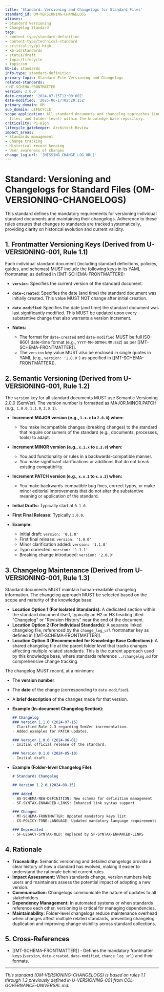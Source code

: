 ```yaml
---
title: 'Standard: Versioning and Changelogs for Standard Files'
standard_id: OM-VERSIONING-CHANGELOGS
aliases:
- Standard Versioning
- Changelog Standard
tags:
- content-type/standard-definition
- content-type/technical-standard
- criticality/p1-high
- kb-id/standards
- status/draft
- topic/lifecycle
- topic/om
kb-id: standards
info-type: standard-definition
primary-topic: Standard File Versioning and Changelogs
related-standards:
- MT-SCHEMA-FRONTMATTER
version: 2.0.0
date-created: '2024-07-15T12:00:00Z'
date-modified: '2025-06-17T02:29:15Z'
primary_domain: OM
sub_domain: LIFECYCLE
scope_application: All standard documents and changelog approaches (individual, separate
  files, and folder-level) within the knowledge base repository.
criticality: P1-High
lifecycle_gatekeeper: Architect-Review
impact_areas:
- Standards management
- Change tracking
- Historical record keeping
- User awareness of changes
change_log_url: '[MISSING_CHANGE_LOG_URL]'
---
```

# Standard: Versioning and Changelogs for Standard Files (OM-VERSIONING-CHANGELOGS)

This standard defines the mandatory requirements for versioning individual standard documents and maintaining their changelogs. Adherence to these rules ensures that changes to standards are tracked systematically, providing clarity on historical evolution and current validity.

## 1. Frontmatter Versioning Keys (Derived from U-VERSIONING-001, Rule 1.1)

Each individual standard document (including standard definitions, policies, guides, and schemas) MUST include the following keys in its YAML frontmatter, as defined in [[MT-SCHEMA-FRONTMATTER]]:

*   **`version`**: Specifies the current version of the standard document.
*   **`date-created`**: Specifies the date (and time) the standard document was initially created. This value MUST NOT change after initial creation.
*   **`date-modified`**: Specifies the date (and time) the standard document was last significantly modified. This MUST be updated upon every substantive change that also warrants a version increment.

*   **Notes:**
    *   The format for `date-created` and `date-modified` MUST be full ISO-8601 date-time format (e.g., `YYYY-MM-DDTHH:MM:SSZ`) as per [[MT-SCHEMA-FRONTMATTER]].
    *   The `version` key value MUST also be enclosed in single quotes in YAML (e.g., `version: '1.0.0'`) as specified in [[MT-SCHEMA-FRONTMATTER]].

## 2. Semantic Versioning (Derived from U-VERSIONING-001, Rule 1.2)

The `version` key for all standard documents MUST use Semantic Versioning 2.0.0 (SemVer). The version number is formatted as MAJOR.MINOR.PATCH (e.g., `1.0.0`, `1.1.0`, `2.0.1`).

*   **Increment MAJOR version (e.g., `1.x.x` to `2.0.0`) when:**
    *   You make incompatible changes (breaking changes) to the standard that require consumers of the standard (e.g., documents, processes, tools) to adapt.
*   **Increment MINOR version (e.g., `x.1.x` to `x.2.0`) when:**
    *   You add functionality or rules in a backwards-compatible manner.
    *   You make significant clarifications or additions that do not break existing compatibility.
*   **Increment PATCH version (e.g., `x.x.1` to `x.x.2`) when:**
    *   You make backwards-compatible bug fixes, correct typos, or make minor editorial improvements that do not alter the substantive meaning or application of the standard.

*   **Initial Drafts:** Typically start at `0.1.0`.
*   **First Final Release:** Typically `1.0.0`.

*   **Example:**
    *   Initial draft: `version: '0.1.0'`
    *   First final release: `version: '1.0.0'`
    *   Minor clarification added: `version: '1.1.0'`
    *   Typo corrected: `version: '1.1.1'`
    *   Breaking change introduced: `version: '2.0.0'`

## 3. Changelog Maintenance (Derived from U-VERSIONING-001, Rule 1.3)

Standard documents MUST maintain human-readable changelog information. The changelog approach MUST be selected based on the scope and maturity of the knowledge base:

*   **Location Option 1 (For Isolated Standards):** A dedicated section within the standard document itself, typically an H2 or H3 heading titled "Changelog" or "Revision History" near the end of the document.
*   **Location Option 2 (For Individual Standards):** A separate linked changelog file, referenced by the `change_log_url` frontmatter key as defined in [[MT-SCHEMA-FRONTMATTER]].
*   **Location Option 3 (Recommended for Knowledge Base Collections):** A shared changelog file at the parent folder level that tracks changes affecting multiple related standards. This is the current approach used by this knowledge base, where standards reference `../changelog.md` for comprehensive change tracking.

The changelog MUST record, at a minimum:
*   The **version number**.
*   The **date** of the change (corresponding to `date-modified`).
*   A **brief description** of the changes made for that version.

*   **Example (In-document Changelog Section):**
    ```markdown
    ## Changelog
    ### Version 1.1.0 (2024-07-15)
    - Clarified Rule 2.3 regarding SemVer incrementation.
    - Added examples for PATCH updates.

    ### Version 1.0.0 (2024-06-01)
    - Initial official release of the standard.

    ### Version 0.1.0 (2024-05-10)
    - Initial draft.
    ```

*   **Example (Folder-level Changelog File):**
    ```markdown
    # Standards Changelog
    
    ## Version 1.2.0 (2024-08-15)
    
    ### Added
    - AS-SCHEMA-NEW-DEFINITION: New schema for definition management
    - SF-SYNTAX-ENHANCED-LINKS: Enhanced link syntax support
    
    ### Changed
    - MT-SCHEMA-FRONTMATTER: Updated mandatory keys list
    - CS-POLICY-TONE-LANGUAGE: Updated mandatory language requirements
    
    ### Deprecated
    - SF-LEGACY-SYNTAX-OLD: Replaced by SF-SYNTAX-ENHANCED-LINKS
    ```

## 4. Rationale

*   **Traceability:** Semantic versioning and detailed changelogs provide a clear history of how a standard has evolved, making it easier to understand the rationale behind current rules.
*   **Impact Assessment:** When standards change, version numbers help users and maintainers assess the potential impact of adopting a new version.
*   **Communication:** Changelogs communicate the nature of updates to all stakeholders.
*   **Dependency Management:** In automated systems or when standards reference each other, versioning is critical for managing dependencies.
*   **Maintainability:** Folder-level changelogs reduce maintenance overhead when changes affect multiple related standards, preventing changelog duplication and improving change visibility across standard collections.

## 5. Cross-References
- [[MT-SCHEMA-FRONTMATTER]] - Defines the mandatory frontmatter keys (`version`, `date-created`, `date-modified`, `change_log_url`) and their formats.

---
*This standard (OM-VERSIONING-CHANGELOGS) is based on rules 1.1 through 1.3 previously defined in U-VERSIONING-001 from COL-GOVERNANCE-UNIVERSAL.md.*
